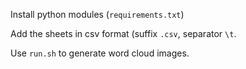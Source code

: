 Install python modules (`requirements.txt`)

Add the sheets in csv format (suffix `.csv`, separator `\t`.

Use `run.sh` to generate word cloud images.
